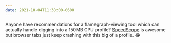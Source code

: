 ```yaml
---
date: 2021-10-04T11:38:00-0600
---
```


Anyone have recommendations for a flamegraph-viewing tool which can actually handle digging into a 150MB CPU profile? [SpeedScope](https://www.speedscope.app) is awesome but browser tabs just keep crashing with this big of a profile. 😂